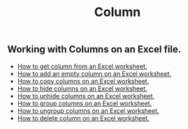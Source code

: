 ﻿---
title: Column
second_title: Aspose.Cells Cloud Documen
type: docs
url: /ar/columns/
aliases: [/working-with-columns/]
keywords: REST API, columns, spreadsheets, exce
description: "Cells.Cloud API for Excel operate: unhide columns from an Excel Worksheet"
weight: 100
---
## Working with Columns on an Excel file.

- [How to get column from an Excel worksheet.](/cells/ar/columns/get/)
- [How to add an empty column on an Excel worksheet.](/cells/ar/columns/add/)
- [How to copy columns on an Excel worksheet.](/cells/ar/columns/copy/)
- [How to hide columns on an Excel worksheet.](/cells/ar/columns/hide/)
- [How to unhide columns on an Excel worksheet.](/cells/ar/columns/unhide/)
- [How to group columns on an Excel worksheet.](/cells/ar/columns/group/)
- [How to ungroup columns on an Excel worksheet.](/cells/ar/columns/ungroup/)
- [How to delete column on an Excel worksheet.](/cells/ar/columns/delete/)


